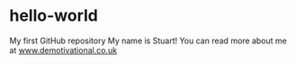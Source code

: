 # hello-world
My first GitHub repository
My name is Stuart! You can read more about me at www.demotivational.co.uk
